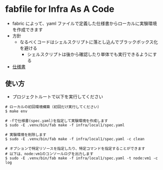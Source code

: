 # fabfile for Infra As A Code

- fabric によって、yaml ファイルで定義した仕様書からローカルに実験環境を作成できます
- 方針
  - なるべくコードはシェルスクリプトに落とし込んでブラックボックス化を避ける
    - シェルスクリプトは後から確認したり単体でも実行できるようにする
- [仕様書](spec.md)

## 使い方

- プロジェクトルートで以下を実行してください

```
# ローカルの初回環境構築（初回だけ実行してください）
$ make env
```

```
# -fで仕様書(spec.yaml)を指定して実験環境を作成します
$ sudo -E .venv/bin/fab make -f infra/local1/spec.yaml

# 実験環境を削除します
$ sudo -E .venv/bin/fab make -f infra/local1/spec.yaml -c clean
```

```
# オプションで特定リソースを指定したり、特定コマンドを指定することができます
# 以下は、node:vm1のコンソールログを出力します
$ sudo -E .venv/bin/fab make -f infra/local1/spec.yaml -t node:vm1 -c log
```
